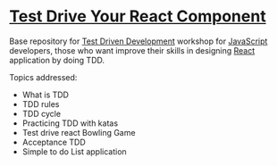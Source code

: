 [Test Drive Your React Component](https://my-blog/workshops-page)
=================================================================

Base repository for [Test Driven Development](https://en.wikipedia.org/wiki/Test-driven_development) workshop for [JavaScript](https://www.javascript.com/) developers, those who want improve their skills in designing [React](https://reactjs.org) application by doing TDD.

Topics addressed:
  * What is TDD
  * TDD rules
  * TDD cycle
  * Practicing TDD with katas
  * Test drive react Bowling Game
  * Acceptance TDD
  * Simple to do List application
